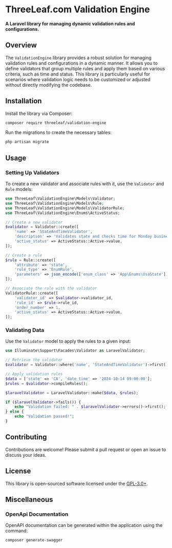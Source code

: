 # ThreeLeaf.com Validation Engine

**A Laravel library for managing dynamic validation rules and configurations.**

## Overview

The `ValidationEngine` library provides a robust solution for managing validation rules and configurations in a dynamic manner. It allows you to define validators that group multiple rules and apply them based on various criteria, such as time and status.
This library is particularly useful for scenarios where validation logic needs to be customized or adjusted without directly modifying the codebase.

## Installation

Install the library via Composer:

```bash
composer require threeleaf/validation-engine
```

Run the migrations to create the necessary tables:

```bash
php artisan migrate
```

## Usage

### Setting Up Validators

To create a new validator and associate rules with it, use the `Validator` and `Rule` models:

```php
use ThreeLeaf\ValidationEngine\Models\Validator;
use ThreeLeaf\ValidationEngine\Models\Rule;
use ThreeLeaf\ValidationEngine\Models\ValidatorRule;
use ThreeLeaf\ValidationEngine\Enums\ActiveStatus;

// Create a new validator
$validator = Validator::create([
    'name' => 'StateAndTimeValidator',
    'description' => 'Validates state and checks time for Monday business hours.',
    'active_status' => ActiveStatus::Active->value,
]);

// Create a rule
$rule = Rule::create([
    'attribute' => 'state',
    'rule_type' => 'EnumRule',
    'parameters' => json_encode(['enum_class' => 'App\Enums\UsaState']),
]);

// Associate the rule with the validator
ValidatorRule::create([
    'validator_id' => $validator->validator_id,
    'rule_id' => $rule->rule_id,
    'order_number' => 1,
    'active_status' => ActiveStatus::Active->value,
]);
```

### Validating Data

Use the `Validator` model to apply the rules to a given input:

```php
use Illuminate\Support\Facades\Validator as LaravelValidator;

// Retrieve the validator
$validator = Validator::where('name', 'StateAndTimeValidator')->first();

// Apply validation rules
$data = ['state' => 'CA', 'date_time' => '2024-10-14 09:00:00'];
$rules = $validator->compileRules();

$laravelValidator = LaravelValidator::make($data, $rules);

if ($laravelValidator->fails()) {
    echo "Validation failed: " . $laravelValidator->errors()->first();
} else {
    echo "Validation passed!";
}
```

## Contributing

Contributions are welcome! Please submit a pull request or open an issue to discuss your ideas.

## License

This library is open-sourced software licensed under the [GPL-3.0+](https://www.gnu.org/licenses/gpl-3.0.html).

## Miscellaneous

### OpenApi Documentation

OpenAPI documentation can be generated within the application using the command:

```
composer generate-swagger
```
